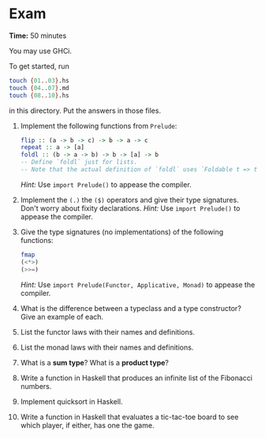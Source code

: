 # Exam

**Time:** 50 minutes

You may use GHCi.

To get started, run

```bash
touch {01..03}.hs
touch {04..07}.md
touch {08..10}.hs
```

in this directory.
Put the answers in those files.

1. Implement the following functions from `Prelude`:

    ```hs
    flip :: (a -> b -> c) -> b -> a -> c
    repeat :: a -> [a]
    foldl :: (b -> a -> b) -> b -> [a] -> b
    -- Define `foldl` just for lists.
    -- Note that the actual definition of `foldl` uses `Foldable t => t a` instead of [a].
    ```
    *Hint:* Use `import Prelude()` to appease the compiler.
2. Implement the `(.)` the `($)` operators and give their type signatures. Don't worry about fixity declarations.
   *Hint:* Use `import Prelude()` to appease the compiler.
3. Give the type signatures (no implementations) of the following functions:

    ```hs
    fmap
    (<*>)
    (>>=)
    ```
    *Hint:* Use `import Prelude(Functor, Applicative, Monad)` to appease the compiler.
4. What is the difference between a typeclass and a type constructor? Give an example of each.
5. List the functor laws with their names and definitions.
6. List the monad laws with their names and definitions.
7. What is a **sum type**? What is a **product type**?
8. Write a function in Haskell that produces an infinite list of the Fibonacci numbers.
9. Implement quicksort in Haskell.
10. Write a function in Haskell that evaluates a tic-tac-toe board to see which player, if either, has one the game.